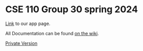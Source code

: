# CSE 110 Group 30 spring 2024

[Link](https://cse110-sp24-group30.github.io/cse110-sp24-group30/source/index.html) to our app page.

All Documentation can be found [on the wiki](https://github.com/cse110-sp24-group30/cse110-sp24-group30/wiki).

[Private Version](https://youtu.be/cBo9O6lVlKE)
